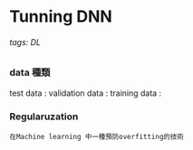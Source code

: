 # Tunning DNN
###### tags: DL

### data 種類
test data : 
validation data : 
training data : 

### Regularuzation

    在Machine learning 中一種預防overfitting的技術